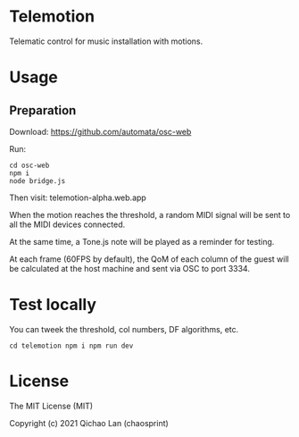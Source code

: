 # Telemotion

Telematic control for music installation with motions.

# Usage

## Preparation
Download:
https://github.com/automata/osc-web

Run:
```
cd osc-web
npm i
node bridge.js
```

Then visit: telemotion-alpha.web.app

When the motion reaches the threshold, a random MIDI signal will be sent to all the MIDI devices connected.

At the same time, a Tone.js note will be played as a reminder for testing.

At each frame (60FPS by default), the QoM of each column of the guest will be calculated at the host machine and sent via OSC to port 3334.

# Test locally

You can tweek the threshold, col numbers, DF algorithms, etc.

`
cd telemotion
npm i
npm run dev
`

# License

The MIT License (MIT)

Copyright (c) 2021 Qichao Lan (chaosprint)
